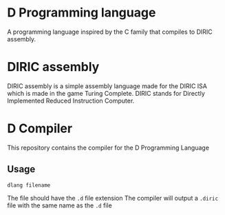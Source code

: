 # D Programming language
A programming language inspired by the C family that compiles to DIRIC assembly.

# DIRIC assembly
DIRIC assembly is a simple assembly language made for the DIRIC ISA which is made in the game Turing Complete.
DIRIC stands for Directly Implemented Reduced Instruction Computer.

# D Compiler
This repository contains the compiler for the D Programming Language

## Usage
```
dlang filename
```
The file should have the `.d` file extension
The compiler will output a `.diric` file with the same name as the `.d` file

